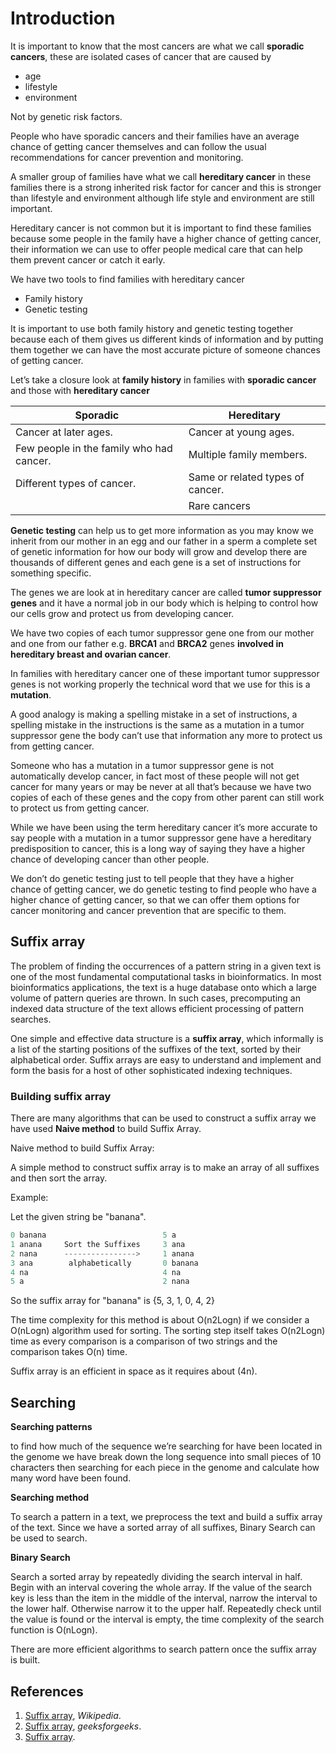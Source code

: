 # Introduction

It is important to know that the most cancers are what we call **sporadic cancers**, these are isolated cases of cancer that are caused by
   * age
   * lifestyle 
   * environment 
   
Not by genetic risk factors.

 People who have sporadic cancers and their families have an average chance of getting cancer themselves and can follow the usual recommendations for cancer prevention and monitoring.

 A smaller group of families have what we call **hereditary cancer** in these families there is a strong inherited risk factor for cancer and  this is stronger than lifestyle and environment although life style and environment are still important.

 Hereditary cancer is not common but it is important to find these families because some people in the family have a higher chance of getting cancer, their information we can use to offer people medical care that can help them prevent cancer or catch it early.

We have two tools to find families with hereditary cancer 
  * Family history 
  * Genetic testing 

 It is important to use both family history and genetic testing together because each of them gives us different kinds of information and by putting them together we can have the most accurate picture of someone chances of getting cancer.

 Let’s take a closure look at **family history** in families with **sporadic cancer** and those with **hereditary cancer**

|Sporadic                                   |Hereditary                                   |
|-------------------------------------------|---------------------------------------------|
|   Cancer at later ages.                   |   Cancer at young ages.                     |  
|   Few people in the family who had cancer.|   Multiple family members.                  |
|   Different types of cancer.              |   Same or related types of cancer.          |
|                                           |   Rare cancers                              |

**Genetic testing** can help us to get more information as you may know we inherit from our mother in an egg and our father in a sperm a complete set of genetic information for how our body will grow and develop there are thousands of different genes and each gene is a set of instructions for something specific.

 The genes we are look at in hereditary cancer are called **tumor suppressor genes** and it have a normal job in our body which is helping to control how our cells grow and protect us from developing cancer.

 We have two copies of each tumor suppressor gene one from our mother and one from our father e.g. **BRCA1** and **BRCA2** genes **involved in hereditary breast and ovarian cancer**.

In families with hereditary cancer one of these important tumor suppressor genes is not working properly the technical word that we use for this is a **mutation**.

 A good analogy is making a spelling mistake in a set of instructions, a spelling mistake in the instructions is the same as a mutation in a tumor suppressor gene the body can’t use that information any more to protect us from getting cancer.

 Someone who has a mutation in a tumor suppressor gene is not automatically develop cancer, in fact most of these people will not get cancer for many years or may be never at all that’s because we have two copies of each of these genes and the copy from other parent can still work to protect us from getting cancer.

 While we have been using the term hereditary cancer it’s more accurate to say people with a mutation in a tumor suppressor gene have a hereditary predisposition to cancer, this is a long way of saying they have a higher chance of developing cancer than other people.

 We don’t do genetic testing just to tell people that they have a higher chance of getting cancer, we do genetic testing to find people who have a higher chance of getting cancer, so that we can offer them options for cancer monitoring and cancer prevention that are specific to them.

## Suffix array

The problem of finding the occurrences of a pattern string in a given text is one of the most fundamental computational tasks in bioinformatics. In most bioinformatics applications, the text is a huge database onto which a large volume of pattern queries are thrown. In such cases, precomputing an indexed data structure of the text allows efficient processing of pattern searches.

One simple and effective data structure is a **suffix array**, which informally is a list of the starting positions of the suffixes of the text, sorted by their alphabetical order. Suffix arrays are easy to understand and implement and form the basis for a host of other sophisticated indexing techniques.

### Building suffix array

There are many algorithms that can be used to construct a suffix array we have used **Naive method** to build Suffix Array.

Naive method to build Suffix Array:

A simple method to construct suffix array is to make an array of all suffixes and then sort the array.

Example:

Let the given string be "banana".
```c++
0 banana                          5 a
1 anana     Sort the Suffixes     3 ana
2 nana      ---------------->     1 anana  
3 ana        alphabetically       0 banana  
4 na                              4 na   
5 a                               2 nana
```
So the suffix array for "banana" is {5, 3, 1, 0, 4, 2}

The time complexity for this method is about O(n2Logn) if we consider a O(nLogn) algorithm used for sorting. The sorting step itself takes O(n2Logn) time as every comparison is a comparison of two strings and the comparison takes O(n) time.

Suffix array is an efficient in space as it requires about (4n).

## Searching 

**Searching patterns**

to find how much of the  sequence we’re searching for have been located in the genome we have break down the long sequence into small pieces of 10 characters then searching for each piece in the genome and calculate how many word have been found.

**Searching method**

To search a pattern in a text, we preprocess the text and build a suffix array of the text. Since we have a sorted array of all suffixes, Binary Search can be used to search.

**Binary Search**

Search a sorted array by repeatedly dividing the search interval in half. Begin with an interval covering the whole array. If the value of the search key is less than the item in the middle of the interval, narrow the interval to the lower half. Otherwise narrow it to the upper half. Repeatedly check until the value is found or the interval is empty, the time complexity of the  search function is O(nLogn).

There are more efficient algorithms to search pattern once the suffix array is built.


## References

1. [Suffix array](https://en.wikipedia.org/wiki/Suffix_array), *Wikipedia*.
2. [Suffix array](https://www.geeksforgeeks.org/suffix-array-set-1-introduction/), *geeksforgeeks*. 
3. [Suffix array](https://academic.oup.com/bib/article/15/2/138/212729).
 